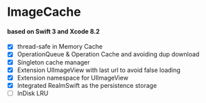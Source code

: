 # ImageCache

#### based on Swift 3 and Xcode 8.2

- [x] thread-safe in Memory Cache
- [x] OperationQueue & Operation Cache and avoiding dup download
- [x] Singleton cache manager
- [x] Extension UIImageView with last url to avoid false loading
- [x] Extension namespace for UIImageView
- [x] Integrated RealmSwift as the persistence storage
- [ ] InDisk LRU
